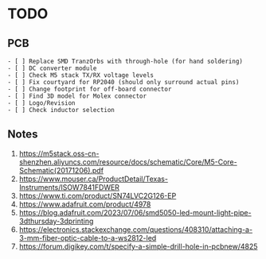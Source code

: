 # TODO

## PCB
    - [ ] Replace SMD TranzOrbs with through-hole (for hand soldering)
    - [ ] DC converter module
    - [ ] Check M5 stack TX/RX voltage levels
    - [ ] Fix courtyard for RP2040 (should only surround actual pins)
    - [ ] Change footprint for off-board connector
    - [ ] Find 3D model for Molex connector
    - [ ] Logo/Revision
    - [ ] Check inductor selection

## Notes

1. https://m5stack.oss-cn-shenzhen.aliyuncs.com/resource/docs/schematic/Core/M5-Core-Schematic(20171206).pdf
2. https://www.mouser.ca/ProductDetail/Texas-Instruments/ISOW7841FDWER
3. https://www.ti.com/product/SN74LVC2G126-EP
4. https://www.adafruit.com/product/4978
5. https://blog.adafruit.com/2023/07/06/smd5050-led-mount-light-pipe-3dthursday-3dprinting
6. https://electronics.stackexchange.com/questions/408310/attaching-a-3-mm-fiber-optic-cable-to-a-ws2812-led
7. https://forum.digikey.com/t/specify-a-simple-drill-hole-in-pcbnew/4825
